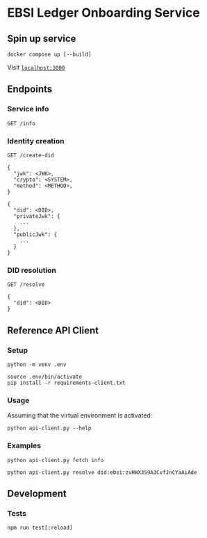 # EBSI Ledger Onboarding Service

## Spin up service

```shell
docker compose up [--build]
```

Visit [`localhost:3000`](http://localhost:3000)

## Endpoints

### Service info

```
GET /info
```

### Identity creation

```
GET /create-did

{
  "jwk": <JWK>,
  "crypto": <SYSTEM>,
  "method": <METHOD>,
}
```

```
{
  "did": <DID>,
  "privateJwk": {
    ...
  },
  "publicJwk": {
    ...
  }
}
```

### DID resolution

```
GET /resolve

{
  "did": <DID>
}
```

## Reference API Client

### Setup

```shell
python -m venv .env
```

```shell
source .env/bin/activate
pip install -r requirements-client.txt
```

### Usage

Assuming that the virtual environment is activated:

```shell
python api-client.py --help
```

### Examples

```shell
python api-client.py fetch info
```

```shell
python api-client.py resolve did:ebsi:zvHWX359A3CvfJnCYaAiAde
```

## Development

### Tests

```shell
npm run test[:reload]
```

